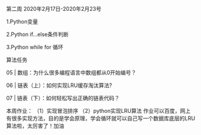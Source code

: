 第二周
2020年2月17日-2020年2月23号

1.Python变量

2.Python if...else条件判断

3.Python while for 循环


算法任务

05 | 数组：为什么很多编程语言中数组都从0开始编号？

06 | 链表（上）：如何实现LRU缓存淘汰算法?

07 | 链表（下）：如何轻松写出正确的链表代码？


本周作业：
（1）实现冒泡排序
（2）python实现LRU算法
作业可以百度，网上有很多实现方法，目的是学会原理，学会循环就可以自己写一个数据库底层的LRU算法啦，太厉害了！加油

